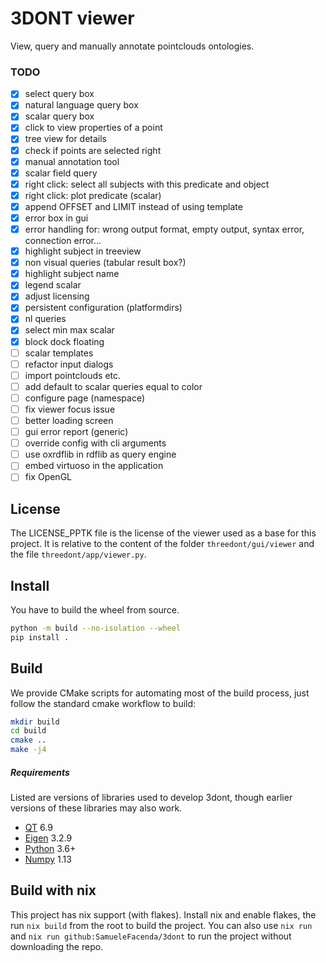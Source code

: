 # 3DONT viewer

View, query and manually annotate pointclouds ontologies.

### TODO
- [x] select query box
- [x] natural language query box
- [x] scalar query box
- [x] click to view properties of a point
- [x] tree view for details
- [x] check if points are selected right
- [x] manual annotation tool
- [x] scalar field query
- [x] right click: select all subjects with this predicate and object
- [x] right click: plot predicate (scalar)
- [x] append OFFSET and LIMIT instead of using template
- [x] error box in gui
- [x] error handling for: wrong output format, empty output, syntax error, connection error...
- [x] highlight subject in treeview
- [x] non visual queries (tabular result box?)
- [x] highlight subject name
- [x] legend scalar
- [x] adjust licensing
- [x] persistent configuration (platformdirs)
- [x] nl queries
- [x] select min max scalar
- [x] block dock floating
- [ ] scalar templates
- [ ] refactor input dialogs
- [ ] import pointclouds etc.
- [ ] add default to scalar queries equal to color
- [ ] configure page (namespace)
- [ ] fix viewer focus issue
- [ ] better loading screen
- [ ] gui error report (generic)
- [ ] override config with cli arguments
- [ ] use oxrdflib in rdflib as query engine
- [ ] embed virtuoso in the application
- [ ] fix OpenGL
 
## License

The LICENSE_PPTK file is the license of the viewer used as a base for this project. It is relative to the content of the folder
`threedont/gui/viewer` and the file `threedont/app/viewer.py`.

## Install

You have to build the wheel from source.

```bash
python -m build --no-isolation --wheel
pip install .
```

## Build

We provide CMake scripts for automating most of the build process, just 
follow the standard cmake workflow to build:

```bash
mkdir build
cd build
cmake ..
make -j4
```

##### Requirements

Listed are versions of libraries used to develop 3dont, though earlier versions
of these libraries may also work.

* [QT](https://www.qt.io/) 6.9
* [Eigen](http://eigen.tuxfamily.org) 3.2.9
* [Python](https://www.python.org/) 3.6+
* [Numpy](http://www.numpy.org/) 1.13

## Build with nix

This project has nix support (with flakes). Install nix and enable flakes,
the run `nix build` from the root to build the project. 
You can also use `nix run` and `nix run github:SamueleFacenda/3dont` to run the project 
without downloading the repo.


